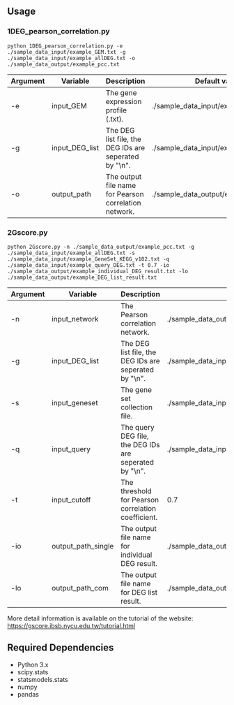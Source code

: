 ## Usage
### 1DEG_pearson_correlation.py
```shell
python 1DEG_pearson_correlation.py -e ./sample_data_input/example_GEM.txt -g ./sample_data_input/example_allDEG.txt -o ./sample_data_output/example_pcc.txt
```
Argument | Variable | Description | Default value
------------ | ------------- | ------------- | -------------
-e | input_GEM | The gene expression profile (.txt). | ./sample_data_input/example_GEM.txt
-g | input_DEG_list | The DEG list file, the DEG IDs are seperated by "\n". | ./sample_data_input/example_allDEG.txt
-o | output_path | The output file name for Pearson correlation network. | ./sample_data_output/example_pcc.txt

### 2Gscore.py
```shell
python 2Gscore.py -n ./sample_data_output/example_pcc.txt -g ./sample_data_input/example_allDEG.txt -s ./sample_data_input/example_GeneSet_KEGG_v102.txt -q ./sample_data_input/example_query_DEG.txt -t 0.7 -io ./sample_data_output/example_individual_DEG_result.txt -lo ./sample_data_output/example_DEG_list_result.txt
```
Argument | Variable | Description | Default value
------------ | ------------- | ------------- | -------------
-n | input_network | The Pearson correlation network. | ./sample_data_output/example_pcc.txt
-g | input_DEG_list | The DEG list file, the DEG IDs are seperated by "\n". | ./sample_data_input/example_allDEG.txt
-s | input_geneset | The gene set collection file. | ./sample_data_input/example_GeneSet_KEGG_v102.txt
-q | input_query | The query DEG file, the DEG IDs are seperated by "\n". | ./sample_data_input/example_query_DEG.txt
-t | input_cutoff | The threshold for Pearson correlation coefficient. | 0.7
-io | output_path_single | The output file name for individual DEG result. | ./sample_data_output/example_individual_DEG_result.txt
-lo | output_path_com | The output file name for DEG list result. | ./sample_data_output/example_DEG_list_result.txt

More detail information is available on the tutorial of the website: https://gscore.ibsb.nycu.edu.tw/tutorial.html

## Required Dependencies

* Python 3.x
* scipy.stats
* statsmodels.stats
* numpy
* pandas
